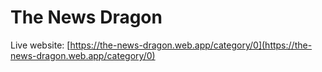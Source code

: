 # The News Dragon
Live website: [https://the-news-dragon.web.app/category/0](https://the-news-dragon.web.app/category/0)

